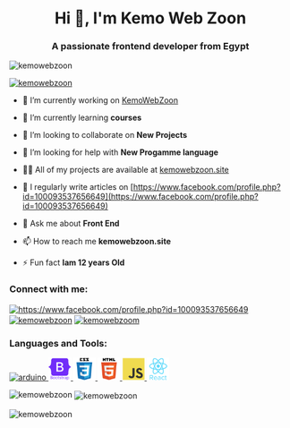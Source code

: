 <h1 align="center">Hi 👋, I'm Kemo Web Zoon</h1>
<h3 align="center">A passionate frontend developer from Egypt</h3>

<p align="left"> <img src="https://komarev.com/ghpvc/?username=kemowebzoon&label=Profile%20views&color=0e75b6&style=flat" alt="kemowebzoon" /> </p>

<p align="left"> <a href="https://github.com/ryo-ma/github-profile-trophy"><img src="https://github-profile-trophy.vercel.app/?username=kemowebzoon" alt="kemowebzoon" /></a> </p>

- 🔭 I’m currently working on [KemoWebZoon](kemowebzoon.site)

- 🌱 I’m currently learning **courses**

- 👯 I’m looking to collaborate on **New Projects**

- 🤝 I’m looking for help with **New Progamme language**

- 👨‍💻 All of my projects are available at [kemowebzoon.site](kemowebzoon.site)

- 📝 I regularly write articles on [https://www.facebook.com/profile.php?id=100093537656649](https://www.facebook.com/profile.php?id=100093537656649)

- 💬 Ask me about **Front End**

- 📫 How to reach me **kemowebzoon.site**

- ⚡ Fun fact **Iam 12 years Old**

<h3 align="left">Connect with me:</h3>
<p align="left">
<a href="https://fb.com/https://www.facebook.com/profile.php?id=100093537656649" target="blank"><img align="center" src="https://raw.githubusercontent.com/rahuldkjain/github-profile-readme-generator/master/src/images/icons/Social/facebook.svg" alt="https://www.facebook.com/profile.php?id=100093537656649" height="30" width="40" /></a>
<a href="https://dribbble.com/kemowebzoon" target="blank"><img align="center" src="https://raw.githubusercontent.com/rahuldkjain/github-profile-readme-generator/master/src/images/icons/Social/dribbble.svg" alt="kemowebzoon" height="30" width="40" /></a>
<a href="https://www.youtube.com/c/kemowebzoom" target="blank"><img align="center" src="https://raw.githubusercontent.com/rahuldkjain/github-profile-readme-generator/master/src/images/icons/Social/youtube.svg" alt="kemowebzoom" height="30" width="40" /></a>
</p>

<h3 align="left">Languages and Tools:</h3>
<p align="left"> <a href="https://www.arduino.cc/" target="_blank" rel="noreferrer"> <img src="https://cdn.worldvectorlogo.com/logos/arduino-1.svg" alt="arduino" width="40" height="40"/> </a> <a href="https://getbootstrap.com" target="_blank" rel="noreferrer"> <img src="https://raw.githubusercontent.com/devicons/devicon/master/icons/bootstrap/bootstrap-plain-wordmark.svg" alt="bootstrap" width="40" height="40"/> </a> <a href="https://www.w3schools.com/css/" target="_blank" rel="noreferrer"> <img src="https://raw.githubusercontent.com/devicons/devicon/master/icons/css3/css3-original-wordmark.svg" alt="css3" width="40" height="40"/> </a> <a href="https://www.w3.org/html/" target="_blank" rel="noreferrer"> <img src="https://raw.githubusercontent.com/devicons/devicon/master/icons/html5/html5-original-wordmark.svg" alt="html5" width="40" height="40"/> </a> <a href="https://developer.mozilla.org/en-US/docs/Web/JavaScript" target="_blank" rel="noreferrer"> <img src="https://raw.githubusercontent.com/devicons/devicon/master/icons/javascript/javascript-original.svg" alt="javascript" width="40" height="40"/> </a> <a href="https://reactjs.org/" target="_blank" rel="noreferrer"> <img src="https://raw.githubusercontent.com/devicons/devicon/master/icons/react/react-original-wordmark.svg" alt="react" width="40" height="40"/> </a> </p>

<p><img align="left" src="https://github-readme-stats.vercel.app/api/top-langs?username=kemowebzoon&show_icons=true&locale=en&layout=compact" alt="kemowebzoon" /></p>

<p>&nbsp;<img align="center" src="https://github-readme-stats.vercel.app/api?username=kemowebzoon&show_icons=true&locale=en" alt="kemowebzoon" /></p>

<p><img align="center" src="https://github-readme-streak-stats.herokuapp.com/?user=kemowebzoon&" alt="kemowebzoon" /></p>


